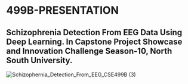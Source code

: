 # 499B-PRESENTATION
## Schizophrenia Detection From EEG Data Using Deep Learning. In Capstone Project Showcase and Innovation Challenge Season-10, North South University. 


![Schizophernia_Detection_From_EEG_CSE499B (3)](https://github.com/Sadiatumpa60/499B-PRESENTATION/assets/131945108/f2b88300-7654-4990-a626-cf5844d72436)
